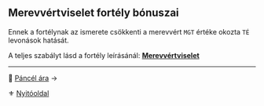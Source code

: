 ## Merevvértviselet fortély bónuszai

Ennek a fortélynak az ismerete csökkenti a merevvért `MGT` értéke okozta `TÉ` levonások hatását.

A teljes szabályt lásd a fortély leírásánál: **[Merevvértviselet](fortelyok.harci/merevvertviselet.md)**

---

🔗 [Páncél ára](069_06_pancel_ara.md) →

⚜️ [Nyitóoldal](start.md#6-harcrendszer-%EF%B8%8F)
